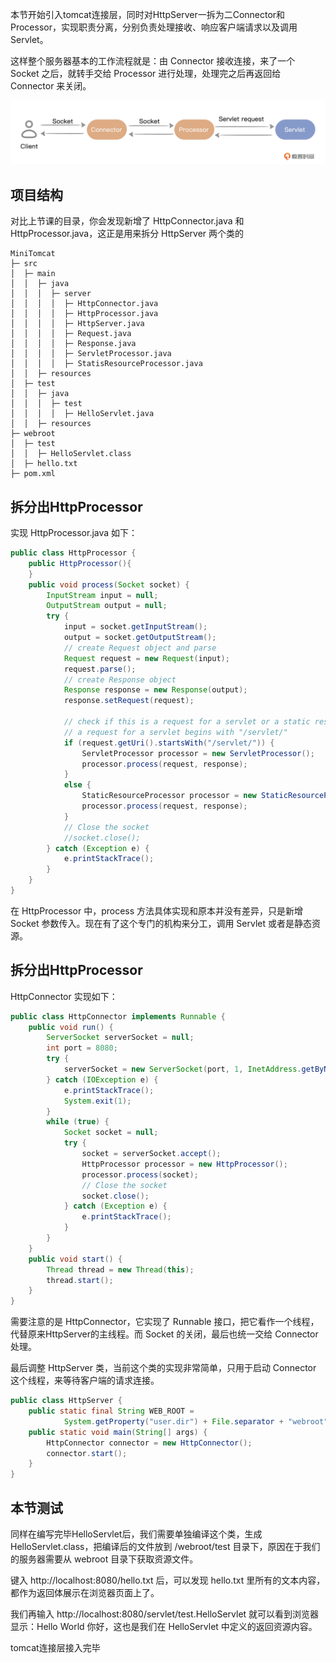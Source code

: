 本节开始引入tomcat连接层，同时对HttpServer一拆为二Connector和Processor，实现职责分离，分别负责处理接收、响应客户端请求以及调用 Servlet。

这样整个服务器基本的工作流程就是：由 Connector 接收连接，来了一个 Socket 之后，就转手交给 Processor 进行处理，处理完之后再返回给 Connector 来关闭。

![img.png](img.png)

## 项目结构
对比上节课的目录，你会发现新增了 HttpConnector.java 和 HttpProcessor.java，这正是用来拆分 HttpServer 两个类的

```shell
MiniTomcat
├─ src
│  ├─ main
│  │  ├─ java
│  │  │  ├─ server
│  │  │  │  ├─ HttpConnector.java
│  │  │  │  ├─ HttpProcessor.java
│  │  │  │  ├─ HttpServer.java
│  │  │  │  ├─ Request.java
│  │  │  │  ├─ Response.java
│  │  │  │  ├─ ServletProcessor.java
│  │  │  │  ├─ StatisResourceProcessor.java
│  │  ├─ resources
│  ├─ test
│  │  ├─ java
│  │  │  ├─ test
│  │  │  │  ├─ HelloServlet.java
│  │  ├─ resources
├─ webroot
│  ├─ test
│  │  ├─ HelloServlet.class
│  ├─ hello.txt
├─ pom.xml
```

## 拆分出HttpProcessor
实现 HttpProcessor.java 如下：

```java
public class HttpProcessor {
    public HttpProcessor(){
    }
    public void process(Socket socket) {
        InputStream input = null;
        OutputStream output = null;
        try {
            input = socket.getInputStream();
            output = socket.getOutputStream();
            // create Request object and parse
            Request request = new Request(input);
            request.parse();
            // create Response object
            Response response = new Response(output);
            response.setRequest(request);

            // check if this is a request for a servlet or a static resource
            // a request for a servlet begins with "/servlet/"
            if (request.getUri().startsWith("/servlet/")) {
                ServletProcessor processor = new ServletProcessor();
                processor.process(request, response);
            }
            else {
                StaticResourceProcessor processor = new StaticResourceProcessor();
                processor.process(request, response);
            }
            // Close the socket
            //socket.close();
        } catch (Exception e) {
            e.printStackTrace();
        }
    }
}
```
在 HttpProcessor 中，process 方法具体实现和原本并没有差异，只是新增 Socket 参数传入。现在有了这个专门的机构来分工，调用 Servlet 或者是静态资源。

## 拆分出HttpProcessor
HttpConnector 实现如下：

```java
public class HttpConnector implements Runnable {
    public void run() {
        ServerSocket serverSocket = null;
        int port = 8080;
        try {
            serverSocket = new ServerSocket(port, 1, InetAddress.getByName("127.0.0.1"));
        } catch (IOException e) {
            e.printStackTrace();
            System.exit(1);
        }
        while (true) {
            Socket socket = null;
            try {
                socket = serverSocket.accept();
                HttpProcessor processor = new HttpProcessor();
                processor.process(socket);
                // Close the socket
                socket.close();
            } catch (Exception e) {
                e.printStackTrace();
            }
        }
    }
    public void start() {
        Thread thread = new Thread(this);
        thread.start();
    }
}
```
需要注意的是 HttpConnector，它实现了 Runnable 接口，把它看作一个线程，代替原来HttpServer的主线程。而 Socket 的关闭，最后也统一交给 Connector 处理。

最后调整 HttpServer 类，当前这个类的实现非常简单，只用于启动 Connector 这个线程，来等待客户端的请求连接。

```java
public class HttpServer {
    public static final String WEB_ROOT =
            System.getProperty("user.dir") + File.separator + "webroot";
    public static void main(String[] args) {
        HttpConnector connector = new HttpConnector();
        connector.start();
    }
}
```
## 本节测试

同样在编写完毕HelloServlet后，我们需要单独编译这个类，生成 HelloServlet.class，把编译后的文件放到 /webroot/test 目录下，原因在于我们的服务器需要从 webroot 目录下获取资源文件。

键入 http://localhost:8080/hello.txt 后，可以发现 hello.txt 里所有的文本内容，都作为返回体展示在浏览器页面上了。

我们再输入 http://localhost:8080/servlet/test.HelloServlet 就可以看到浏览器显示：Hello World 你好，这也是我们在 HelloServlet 中定义的返回资源内容。

tomcat连接层接入完毕